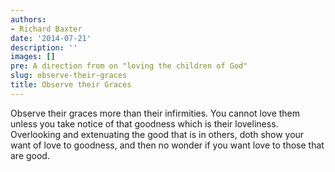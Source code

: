 ```yaml
---
authors:
- Richard Baxter
date: '2014-07-21'
description: ''
images: []
pre: A direction from on "loving the children of God"
slug: observe-their-graces
title: Observe their Graces
---
```


Observe their graces more than their infirmities. You cannot love them unless you take notice of that goodness which is their loveliness. Overlooking and extenuating the good that is in others, doth show your want of love to goodness, and then no wonder if you want love to those that are good.